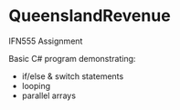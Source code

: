 # QueenslandRevenue
IFN555 Assignment

Basic C# program demonstrating:
- if/else & switch statements
- looping
- parallel arrays
